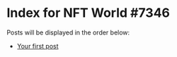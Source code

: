 # Index for NFT World #7346
Posts will be displayed in the order below:

- [Your first post](./001-first.md)

